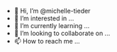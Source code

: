 - 👋 Hi, I’m @michelle-tieder
- 👀 I’m interested in ...
- 🌱 I’m currently learning ...
- 💞️ I’m looking to collaborate on ...
- 📫 How to reach me ...

<!---
michelle-tieder/michelle-tieder is a ✨ special ✨ repository because its `README.md` (this file) appears on your GitHub profile.
You can click the Preview link to take a look at your changes.
--->
